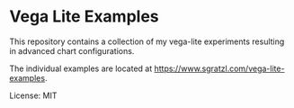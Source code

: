 # Vega Lite Examples

This repository contains a collection of my vega-lite experiments resulting in advanced chart configurations.

The individual examples are located at https://www.sgratzl.com/vega-lite-examples.

License: MIT